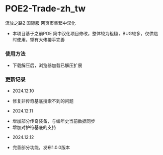 # POE2-Trade-zh_tw
流放之路2 国际服 网页市集繁中汉化

* 本项目基于之前POE 简中汉化项目修改，整体较为粗糙，BUG较多，仅供临时使用，望有大佬接手完善

### 使用方法
* 下载解压后，浏览器加载已解压扩展

### 更新记录
* 2024.12.10
- 修复非传奇基底搜索不到的问题

* 2024.12.11
- 增加部分传奇装备，与编年史当前数据同步
- 增加对护符基底的支持

* 2024.12.12
- 完善部分功能，发布1.0.0版本
